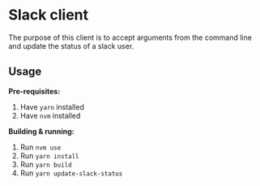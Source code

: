 # Slack client

The purpose of this client is to accept arguments from the command line and update the status of a slack user.

## Usage

**Pre-requisites:**

1. Have `yarn` installed
1. Have `nvm` installed

**Building & running:**

1. Run `nvm use`
1. Run `yarn install`
1. Run `yarn build`
1. Run `yarn update-slack-status`
